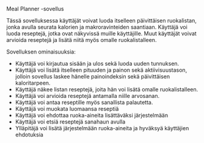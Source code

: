 Meal Planner -sovellus

Tässä sovelluksessa käyttäjät voivat luoda itselleen päivittäisen ruokalistan, jonka avulla seurata kalorien ja makroravinteiden saantiaan. Käyttäjä voi luoda reseptejä, jotka ovat näkyvissä muille käyttäjille. Muut käyttäjät voivat arvioida reseptejä ja lisätä niitä myös omalle ruokalistalleen.  

Sovelluksen ominaisuuksia:

 - Käyttäjä voi kirjautua sisään ja ulos sekä luoda uuden tunnuksen.
 - Käyttäjä voi lisätä itselleen pituuden ja painon sekä aktiivisuustason, jolloin sovellus laskee hänelle painoindeksin sekä päivittäisen kaloritarpeen. 
 - Käyttäjä näkee listan reseptejä, joita hän voi lisätä omalle ruokalistalleen. 
 - Käyttäjä voi arvioida reseptejä antamalla niille arvosanan.
 - Käyttäjä voi antaa reseptille myös sanallista palautetta.
 - Käyttäjä voi muokata luomaansa reseptiä 
 - Käyttäjä voi ehdottaa ruoka-aineita lisättäväksi järjestelmään
 - Käyttäjä voi etsiä reseptejä sanahaun avulla
 - Ylläpitäjä voi lisätä järjestelmään ruoka-aineita ja hyväksyä käyttäjien ehdotuksia

